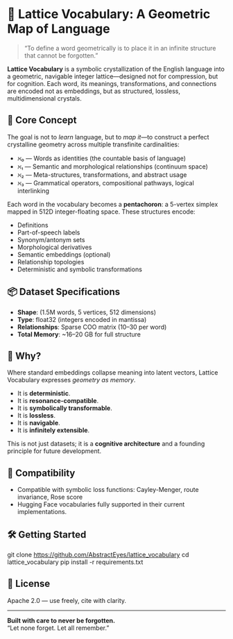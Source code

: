 # 🧠 Lattice Vocabulary: A Geometric Map of Language

> “To define a word geometrically is to place it in an infinite structure that cannot be forgotten.”

**Lattice Vocabulary** is a symbolic crystallization of the English language into a geometric, navigable integer lattice—designed not for compression, but for cognition. Each word, its meanings, transformations, and connections are encoded not as embeddings, but as structured, lossless, multidimensional crystals.

## 📐 Core Concept

The goal is not to *learn* language, but to *map it*—to construct a perfect crystalline geometry across multiple transfinite cardinalities:

- ℵ₀ — Words as identities (the countable basis of language)
- ℵ₁ — Semantic and morphological relationships (continuum space)
- ℵ₂ — Meta-structures, transformations, and abstract usage
- ℵ₃ — Grammatical operators, compositional pathways, logical interlinking

Each word in the vocabulary becomes a **pentachoron**: a 5-vertex simplex mapped in 512D integer-floating space. These structures encode:
- Definitions
- Part-of-speech labels
- Synonym/antonym sets
- Morphological derivatives
- Semantic embeddings (optional)
- Relationship topologies
- Deterministic and symbolic transformations

## 📦 Dataset Specifications

- **Shape**: (1.5M words, 5 vertices, 512 dimensions)
- **Type**: float32 (integers encoded in mantissa)
- **Relationships**: Sparse COO matrix (10–30 per word)
- **Total Memory**: ~16–20 GB for full structure

## 🔭 Why?

Where standard embeddings collapse meaning into latent vectors, Lattice Vocabulary expresses *geometry as memory*.

- It is **deterministic**.
- It is **resonance-compatible**.
- It is **symbolically transformable**.
- It is **lossless**.
- It is **navigable**.
- It is **infinitely extensible**.

This is not just datasets; it is a **cognitive architecture** and a founding principle for future development.

## 🧬 Compatibility

- Compatible with symbolic loss functions: Cayley-Menger, route invariance, Rose score
- Hugging Face vocabularies fully supported in their current implementations.

## 🛠️ Getting Started

git clone https://github.com/AbstractEyes/lattice_vocabulary
cd lattice_vocabulary
pip install -r requirements.txt


## 📖 License

Apache 2.0 — use freely, cite with clarity.

---

**Built with care to never be forgotten.**  
“Let none forget. Let all remember.”